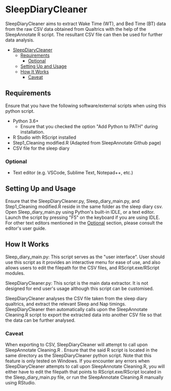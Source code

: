 # SleepDiaryCleaner

SleepDiaryCleaner aims to extract Wake Time (WT), and Bed Time (BT) data from the raw CSV data obtained from Qualtrics with the help of the SleepAnnotate R script. The resultant CSV file can then be used for further data analysis.

- [SleepDiaryCleaner](#sleepdiarycleaner)
  - [Requirements](#requirements)
    - [Optional](#optional)
  - [Setting Up and Usage](#setting-up-and-usage)
  - [How It Works](#how-it-works)
    - [Caveat](#caveat)

## Requirements

Ensure that you have the following software/external scripts when using this python script.

- Python 3.6+
  - Ensure that you checked the option "Add Python to PATH" during installation.
- R Studio with RScript installed
- Step1_Cleaning modified.R (Adapted from SleepAnnotate Github page)
- CSV file for the sleep diary

### Optional

- Text editor (e.g. VSCode, Sublime Text, Notepad++, etc.)

## Setting Up and Usage

Ensure that the SleepDiaryCleaner.py, Sleep_diary_main.py, and Step1_Cleaning modified.R reside in the same folder as the sleep diary csv. Open Sleep_diary_main.py using Python's built-in IDLE, or a text editor. Launch the script by pressing "F5" on the keyboard if you are using IDLE. For other text editors mentioned in the [Optional](#optional) section, please consult the editor's user guide.

## How It Works

Sleep_diary_main.py: This script serves as the "user interface". User should use this script as it provides an interactive menu for ease of use, and also allows users to edit the filepath for the CSV files, and RScript.exe/RScript modules.

SleepDiaryCleaner.py: This script is the main data extractor. It is not designed for end user's usage although this script can be customised.

SleepDiaryCleaner analyses the CSV file taken from the sleep diary qualtrics, and extract the relevant Sleep and Nap timings. SleepDiaryCleaner then automatically calls upon the SleepAnnotate Cleaning.R script to export the extracted data into another CSV file so that the data can be further analysed.

### Caveat

When exporting to CSV, SleepDiaryCleaner will attempt to call upon SleepAnnotate Cleaning.R . Ensure that the said R script is located in the same directory as the SleepDiaryCleaner python script. Note that this feature is only tested on Windows. If you encounter any errors when SleepDiaryCleaner attempts to call upon SleepAnnotate Cleaning.R, you will either have to edit the filepath that points to RScript.exe/RScript located in the Sleep_diary_main.py file, or run the SleepAnnotate Cleaning.R manually using RStudio.
